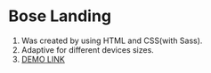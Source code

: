 # Bose Landing
1. Was created by using HTML and CSS(with Sass).
2. Adaptive for different devices sizes.
3. [DEMO LINK](https://vanst1.github.io/BOSE-Landing)
